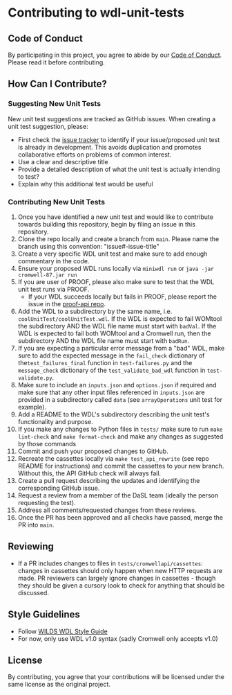 # Contributing to wdl-unit-tests

## Code of Conduct

By participating in this project, you agree to abide by our [Code of Conduct](CODE_OF_CONDUCT.md). Please read it before contributing.

## How Can I Contribute?

### Suggesting New Unit Tests

New unit test suggestions are tracked as GitHub issues. When creating a unit test suggestion, please:
- First check the [issue tracker](https://github.com/FredHutch/wdl-unit-tests/issues) to identify if your issue/proposed unit test is already in development. This avoids duplication and promotes collaborative efforts on problems of common interest.
- Use a clear and descriptive title
- Provide a detailed description of what the unit test is actually intending to test?
- Explain why this additional test would be useful

### Contributing New Unit Tests

1. Once you have identified a new unit test and would like to contribute towards building this repository, begin by filing an issue in this repository.
2. Clone the repo locally and create a branch from `main`. Please name the branch using this convention: "issue#-issue-title"
3. Create a very specific WDL unit test and make sure to add enough commentary in the code.
4. Ensure your proposed WDL runs locally via `miniwdl run` or `java -jar cromwell-87.jar run`
5. If you are user of PROOF, please also make sure to test that the WDL unit test runs via PROOF.
    - If your WDL succeeds locally but fails in PROOF, please report the issue in the [proof-api repo](https://github.com/FredHutch/proof-api/issues).
6. Add the WDL to a subdirectory by the same name, i.e. `coolUnitTest/coolUnitTest.wdl`. If the WDL is expected to fail WOMtool the subdirectory AND the WDL file name must start with `badVal`. If the WDL is expected to fail both WOMtool and a Cromwell run, then the subdirectory AND the WDL file name must start with `badRun`.
7. If you are expecting a particular error message from a "bad" WDL, make sure to add the expected message in the `fail_check` dictionary of the`test_failures_final` function in `test-failures.py` and the `message_check` dictionary of the `test_validate_bad_wdl` function in `test-validate.py`.
8. Make sure to include an `inputs.json` and `options.json` if required and make sure that any other input files referenced in `inputs.json` are provided in a subdirectory called `data` (see `arrayOperations` unit test for example).
9. Add a README to the WDL's subdirectory describing the unit test's functionality and purpose.
10. If you make any changes to Python files in `tests/` make sure to run `make lint-check` and `make format-check` and make any changes as suggested by those commands
11. Commit and push your proposed changes to GitHub.
12. Recreate the cassettes locally via `make test_api_rewrite` (see repo README for instructions) and commit the cassettes to your new branch. Without this, the API GitHub check will always fail.
13. Create a pull request describing the updates and identifying the corresponding GitHub issue.
14. Request a review from a member of the DaSL team (ideally the person requesting the test).
15. Address all comments/requested changes from these reviews.
16. Once the PR has been approved and all checks have passed, merge the PR into `main`.

## Reviewing

- If a PR includes changes to files in `tests/cromwellapi/cassettes`: changes in cassettes should only happen when new HTTP requests are made. PR reviewers can largely ignore changes in cassettes - though they should be given a cursory look to check for anything that should be discussed.

## Style Guidelines

- Follow [WILDS WDL Style Guide](https://getwilds.org/guide/wdlconfig.html)
- For now, only use WDL v1.0 syntax (sadly Cromwell only accepts v1.0)

## License

By contributing, you agree that your contributions will be licensed under the same license as the original project.

